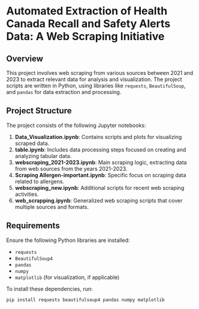 # Automated Extraction of Health Canada Recall and Safety Alerts Data: A Web Scraping Initiative


## Overview

This project involves web scraping from various sources between 2021 and 2023 to extract relevant data for analysis and visualization. The project scripts are written in Python, using libraries like `requests`, `BeautifulSoup`, and `pandas` for data extraction and processing.

## Project Structure

The project consists of the following Jupyter notebooks:
1. **Data_Visualization.ipynb**: Contains scripts and plots for visualizing scraped data.
2. **table.ipynb**: Includes data processing steps focused on creating and analyzing tabular data.
3. **webscraping_2021-2023.ipynb**: Main scraping logic, extracting data from web sources from the years 2021-2023.
4. **Scraping Allergen-important.ipynb**: Specific focus on scraping data related to allergens.
5. **webscraping_new.ipynb**: Additional scripts for recent web scraping activities.
6. **web_scrapping.ipynb**: Generalized web scraping scripts that cover multiple sources and formats.

## Requirements

Ensure the following Python libraries are installed:
- `requests`
- `BeautifulSoup4`
- `pandas`
- `numpy`
- `matplotlib` (for visualization, if applicable)

To install these dependencies, run:
```bash
pip install requests beautifulsoup4 pandas numpy matplotlib
